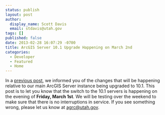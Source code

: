 ```yaml
---
status: publish
layout: post
author:
  display_name: Scott Davis
  email: stdavis@utah.gov
tags: []
published: false
date: 2013-02-28 16:07:29 -0700
title: ArcGIS Server 10.1 Upgrade Happening on March 2nd
categories:
  - Developer
  - Featured
  - Home
---
```

<p>In a <a href="{{ "/arcgis-server-10-1-upgrade/" | prepend: site.baseurl }}">previous post</a>, we informed you of the changes that will be happening relative to our main ArcGIS Server instance being upgraded to 10.1. This post is to let you know that the switch to the 10.1 servers is happening on the evening of <strong>Friday, March 1st</strong>. We will be testing over the weekend to make sure that there is no interruptions in service. If you see something wrong, please let us know at <a href='mailto:agrc@utah.gov'>agrc@utah.gov</a>.</p>
